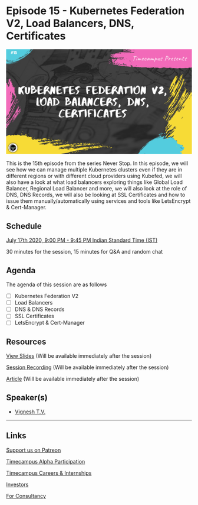 # Episode 15 - Kubernetes Federation V2, Load Balancers, DNS, Certificates

![](15-Federation.png)

This is the 15th episode from the series Never Stop. In this episode, we will see how we can manage multiple Kubernetes clusters even if they are in different regions or with different cloud providers using Kubefed, we will also have a look at what load balancers exploring things like Global Load Balancer, Regional Load Balancer and more, we will also look at the role of DNS, DNS Records, we will also be looking at SSL Certificates and how to issue them manually/automatically using services and tools like LetsEncrypt & Cert-Manager.

## Schedule

[July 17th 2020, 9:00 PM - 9:45 PM Indian Standard Time (IST)](https://calendar.google.com/event?action=TEMPLATE&tmeid=MDZoaXFhaDgxajVoYm8zZWwxZjFqNXA0OXAgdGltZWNhbXB1cy5jb21fM2hxNHB0a3MwbGUycm5kMGowMW82MDE0YWdAZw&tmsrc=timecampus.com_3hq4ptks0le2rnd0j01o6014ag%40group.calendar.google.com)

30 minutes for the session, 15 minutes for Q&A and random chat

## Agenda

The agenda of this session are as follows

- [ ] Kubernetes Federation V2
- [ ] Load Balancers
- [ ] DNS & DNS Records
- [ ] SSL Certificates
- [ ] LetsEncrypt & Cert-Manager

## Resources

[View Slides](#) (Will be available immediately after the session)

[Session Recording](#) (Will be available immediately after the session)

[Article](#) (Will be available immediately after the session)

## Speaker(s)

- [Vignesh T.V.](http://tvvignesh.com/)

------------------------------------------

## Links

[Support us on Patreon](https://www.patreon.com/timecampus)

[Timecampus Alpha Participation](https://docs.google.com/forms/d/1-fHizPhuXqDKqFZ2ns7Ttl00mT13DtjsRbHE5KtpxXs/viewform)

[Timecampus Careers & Internships](https://docs.google.com/forms/d/1jHW-I5yjHl49itwoyM5xxYUao0X1fbnnoxJd78fS5u8/viewform)

[Investors](https://docs.google.com/forms/d/13jkHPdvqoMDNsyzpC8-Dbv0lai8bXOvOLIovey7hfUM/viewform)

[For Consultancy](https://docs.google.com/forms/d/e/1FAIpQLSeCb-Pu7Hcnh7oRvleRka2VW8EVZ6d8cNEccV7jKVmzhE6ilg/viewform)
